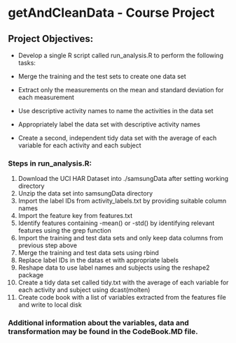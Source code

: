 # getAndCleanData - Course Project

## Project Objectives:

- Develop a single R script called run_analysis.R to perform the following tasks:

- Merge the training and the test sets to create one data set

- Extract only the measurements on the mean and standard deviation for each measurement

- Use descriptive activity names to name the activities in the data set

- Appropriately label the data set with descriptive activity names

- Create a second, independent tidy data set with the average of each variable for each activity and each subject

### Steps in run_analysis.R:
1. Download the UCI HAR Dataset into ./samsungData after setting working directory
2. Unzip the data set into samsungData directory
3. Import the label IDs from activity_labels.txt by providing suitable column names
4. Import the feature key from features.txt 
5. Identify features containing -mean() or -std() by identifying relevant features using the grep function
6. Import the training and test data sets and only keep data columns from previous step above
7. Merge the training and test data sets using rbind
8. Replace label IDs in the datas et with appropriate labels 
9. Reshape data to use label names and subjects using the reshape2 package
10. Create a tidy data set called tidy.txt with the average of each variable for each activity and subject using dcast(molten)
11. Create code book with a list of variables extracted from the features file and write to local disk

### Additional information about the variables, data and transformation may be found in the CodeBook.MD file.

